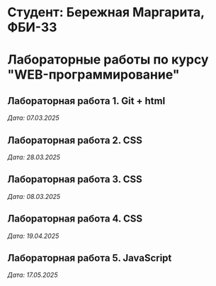 # Студент: Бережная Маргарита, ФБИ-33

# Лабораторные работы по курсу "WEB-программирование"

## Лабораторная работа 1. Git + html

*Дата: 07.03.2025*

## Лабораторная работа 2. CSS

*Дата: 28.03.2025*

## Лабораторная работа 3. CSS

*Дата: 08.03.2025*

## Лабораторная работа 4. CSS

*Дата: 19.04.2025*

## Лабораторная работа 5. JavaScript

*Дата: 17.05.2025*